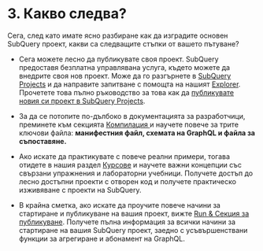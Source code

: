 # 3. Какво следва?

Сега, след като имате ясно разбиране как да изградите основен SubQuery проект, какви са следващите стъпки от вашето пътуване?

- Сега можете лесно да публикувате своя проект. SubQuery предоставя безплатна управлявана услуга, където можете да внедрите своя нов проект. Може да го разгърнете в [SubQuery Projects](https://project.subquery.network) и да направите запитване с помощта на нашият [Explorer](https://explorer.subquery.network). Прочетете това пълно ръководство за това как да [публикувате новия си проект в SubQuery Projects](../../run_publish/publish.md).

- За да се потопите по-дълбоко в документацията за разработчици, преминете към секцията [Компилация ](../../build/introduction.md) и научете повече за трите ключови файла: **манифестния файл, схемата на GraphQL и файла за съпоставяне.**

- Ако искате да практикувате с повече реални примери, тогава отидете в нашия раздел [Курсове](../academy/herocourse/welcome.md) и научете важни концепции със свързани упражнения и лабораторни учебници. Получете достъп до лесно достъпни проекти с отворен код и получете практическо изживяване с проекти на SubQuery.

- В крайна сметка, ако искате да проучите повече начини за стартиране и публикуване на вашия проект, вижте [Run & Секция за публикуване](../../run_publish/run.md). Получете пълна информация за всички начини за стартиране на вашия SubQuery проект, заедно с усъвършенствани функции за агрегиране и абонамент на GraphQL.